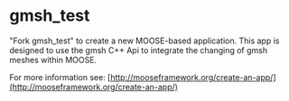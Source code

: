 gmsh_test
=====

"Fork gmsh_test" to create a new MOOSE-based application.
This app is designed to use the gmsh C++ Api to integrate the changing of gmsh meshes within MOOSE.

For more information see: [http://mooseframework.org/create-an-app/](http://mooseframework.org/create-an-app/)
